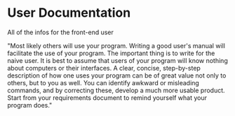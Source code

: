 # User Documentation

All of the infos for the front-end user

"Most likely others will use your program. Writing a good user's manual will facilitate the use of your program. The important thing is to write for the naive user. It is best to assume that users of your program will know nothing about computers or their interfaces. A clear, concise, step-by-step description of how one uses your program can be of great value not only to others, but to you as well. You can identify awkward or misleading commands, and by correcting these, develop a much more usable product. Start from your requirements document to remind yourself what your program does."
